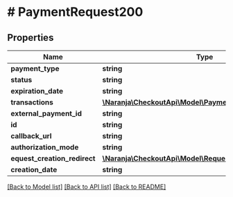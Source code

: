 # # PaymentRequest200

## Properties

Name | Type | Description | Notes
------------ | ------------- | ------------- | -------------
**payment_type** | **string** |  | [optional] 
**status** | **string** |  | [optional] 
**expiration_date** | **string** |  | [optional] 
**transactions** | [**\Naranja\CheckoutApi\Model\PaymentRequestTransaction[]**](PaymentRequestTransaction.md) |  | [optional] 
**external_payment_id** | **string** |  | [optional] 
**id** | **string** |  | [optional] 
**callback_url** | **string** |  | [optional] 
**authorization_mode** | **string** |  | [optional] 
**equest_creation_redirect** | [**\Naranja\CheckoutApi\Model\RequestCreationRedirect**](RequestCreationRedirect.md) |  | [optional] 
**creation_date** | **string** |  | [optional] 

[[Back to Model list]](../../README.md#documentation-for-models) [[Back to API list]](../../README.md#documentation-for-api-endpoints) [[Back to README]](../../README.md)


